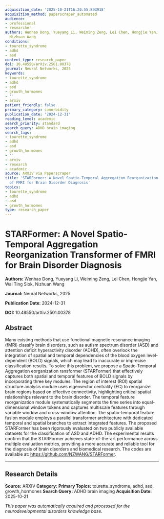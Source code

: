 ```yaml
---
acquisition_date: '2025-10-21T16:20:55.893918'
acquisition_method: paperscraper_automated
audience:
- professional
- researcher
authors: Wenhao Dong, Yueyang Li, Weiming Zeng, Lei Chen, Hongjie Yan, Wai Ting Siok,
  Nizhuan Wang
conditions:
- tourette_syndrome
- adhd
- asd
content_type: research_paper
doi: 10.48550/arXiv.2501.00378
journal: Neural Networks, 2025
keywords:
- tourette_syndrome
- adhd
- asd
- growth_hormones
- ''
- arxiv
patient_friendly: false
primary_category: comorbidity
publication_date: '2024-12-31'
reading_level: academic
search_priority: standard
search_query: ADHD brain imaging
search_tags:
- tourette_syndrome
- adhd
- asd
- growth_hormones
- ''
- arxiv
- research
- academic
source: ARXIV via Paperscraper
title: 'STARFormer: A Novel Spatio-Temporal Aggregation Reorganization Transformer
  of FMRI for Brain Disorder Diagnosis'
topics:
- tourette_syndrome
- adhd
- asd
- growth_hormones
type: research_paper
---
```


# STARFormer: A Novel Spatio-Temporal Aggregation Reorganization Transformer of FMRI for Brain Disorder Diagnosis

**Authors:** Wenhao Dong, Yueyang Li, Weiming Zeng, Lei Chen, Hongjie Yan, Wai Ting Siok, Nizhuan Wang

**Journal:** Neural Networks, 2025

**Publication Date:** 2024-12-31

**DOI:** 10.48550/arXiv.2501.00378

## Abstract

Many existing methods that use functional magnetic resonance imaging (fMRI) classify brain disorders, such as autism spectrum disorder (ASD) and attention deficit hyperactivity disorder (ADHD), often overlook the integration of spatial and temporal dependencies of the blood oxygen level-dependent (BOLD) signals, which may lead to inaccurate or imprecise classification results. To solve this problem, we propose a Spatio-Temporal Aggregation eorganization ransformer (STARFormer) that effectively captures both spatial and temporal features of BOLD signals by incorporating three key modules. The region of interest (ROI) spatial structure analysis module uses eigenvector centrality (EC) to reorganize brain regions based on effective connectivity, highlighting critical spatial relationships relevant to the brain disorder. The temporal feature reorganization module systematically segments the time series into equal-dimensional window tokens and captures multiscale features through variable window and cross-window attention. The spatio-temporal feature fusion module employs a parallel transformer architecture with dedicated temporal and spatial branches to extract integrated features. The proposed STARFormer has been rigorously evaluated on two publicly available datasets for the classification of ASD and ADHD. The experimental results confirm that the STARFormer achieves state-of-the-art performance across multiple evaluation metrics, providing a more accurate and reliable tool for the diagnosis of brain disorders and biomedical research. The codes are available at: https://github.com/NZWANG/STARFormer.

---

## Research Details

**Source:** ARXIV
**Category:** 
**Primary Topics:** tourette_syndrome, adhd, asd, growth_hormones
**Search Query:** ADHD brain imaging
**Acquisition Date:** 2025-10-21

*This paper was automatically acquired and processed for the neurodevelopmental disorders knowledge base.*
